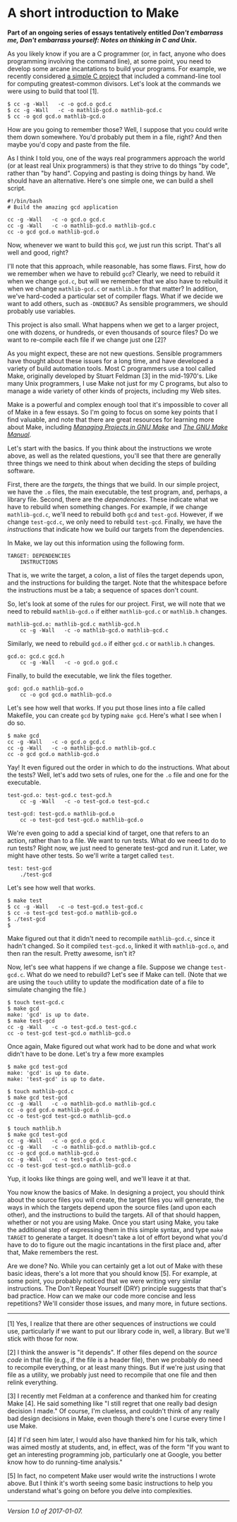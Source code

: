 A short introduction to Make
============================

**Part of an ongoing series of essays tentatively entitled _Don't embarrass
me, Don't embarrass yourself: Notes on thinking in C and Unix_.**

As you likely know if you are a C programmer (or, in fact, anyone who does
programming involving the command line), at some point, you need to develop
some arcane incantations to build your programs.  For example, we
recently considered [a simple C project](cnix-simple-c-project) that
included a command-line tool for computing greatest-common divisors.  Let's
look at the commands we were using to build that tool [1].

    $ cc -g -Wall   -c -o gcd.o gcd.c
    $ cc -g -Wall   -c -o mathlib-gcd.o mathlib-gcd.c
    $ cc -o gcd gcd.o mathlib-gcd.o

How are you going to remember those?  Well, I suppose that you could
write them down somewhere.  You'd probably put them in a file, right?
And then maybe you'd copy and paste from the file.

As I think I told you, one of the ways real programmers approach
the world (or at least real Unix programmers) is that they strive to do
things "by code", rather than "by hand".  Copying and pasting is doing
things by hand.  We should have an alternative.  Here's one simple one,
we can build a shell script.

    #!/bin/bash
    # Build the amazing gcd application

    cc -g -Wall   -c -o gcd.o gcd.c
    cc -g -Wall   -c -o mathlib-gcd.o mathlib-gcd.c
    cc -o gcd gcd.o mathlib-gcd.o

Now, whenever we want to build this `gcd`, we just run this script.  That's
all well and good, right?

I'll note that this approach, while reasonable, has some flaws.  First,
how do we remember when we have to rebuild `gcd`?  Clearly, we need to
rebuild it when we change `gcd.c`, but will we remember that we also
have to rebuild it when we change `mathlib-gcd.c` or `mathlib.h` for that
matter?  In addition, we've hard-coded a particular set of compiler flags.
What if we decide we want to add others, such as `-DNDEBUG`?  As sensible
programmers, we should probably use variables.

This project is also small.  What happens when we get to a larger project,
one with dozens, or hundreds, or even thousands of source files?  Do we
want to re-compile each file if we change just one [2]?  

As you might expect, these are not new questions.  Sensible programmers
have thought about these issues for a long time, and have developed
a variety of build automation tools.  Most C programmers use a tool
called Make, originally developed by Stuart Feldman [3] in the mid-1970's.
Like many Unix programmers, I use Make not just for my C programs, but
also to manage a wide variety of other kinds of projects, including my
Web sites.

Make is a powerful and complex enough tool that it's impossible to
cover all of Make in a few essays.  So I'm going to focus on some key
points that I find valuable, and note that there are great resources
for learning more about Make, including [_Managing Projects in GNU
Make_](http://www.oreilly.com/openbook/make3/book/index.csp) and [_The
GNU Make Manual_](https://www.gnu.org/software/make/manual/).  

Let's start with the basics.  If you think about the instructions we
wrote above, as well as the related questions, you'll see that there
are generally three things we need to think about when deciding the
steps of building software.

First, there are the *targets*, the things that we build.  In our simple
project, we have the `.o` files, the main executable, the test program,
and, perhaps, a library file.  Second, there are the *dependencies*.
These indicate what we have to rebuild when something changes.
For example, if we change `mathlib-gcd.c`, we'll need to rebuild both
`gcd` and `test-gcd`.  However, if we change `test-gcd.c`, we only need
to rebuild `test-gcd`.  Finally, we have the *instructions* that indicate
how we build our targets from the dependencies.

In Make, we lay out this information using the following form.

    TARGET: DEPENDENCIES
    	INSTRUCTIONS

That is, we write the target, a colon, a list of files the target depends
upon, and the instructions for building the target.  Note that the whitespace
before the instructions must be a tab; a sequence of spaces don't count.

So, let's look at some of the rules for our project.  First, we will note
that we need to rebuild `mathlib-gcd.o` if either `mathlib-gcd.c` or
`mathlib.h` changes.

    mathlib-gcd.o: mathlib-gcd.c mathlib-gcd.h
    	cc -g -Wall   -c -o mathlib-gcd.o mathlib-gcd.c

Similarly, we need to rebuild `gcd.o` if either `gcd.c` or `mathlib.h`
changes.

    gcd.o: gcd.c gcd.h
    	cc -g -Wall   -c -o gcd.o gcd.c

Finally, to build the executable, we link the files together.

    gcd: gcd.o mathlib-gcd.o
    	cc -o gcd gcd.o mathlib-gcd.o

Let's see how well that works.  If you put those lines into a file
called Makefile, you can create `gcd` by typing `make gcd`.  Here's
what I see when I do so.

    $ make gcd
    cc -g -Wall   -c -o gcd.o gcd.c
    cc -g -Wall   -c -o mathlib-gcd.o mathlib-gcd.c
    cc -o gcd gcd.o mathlib-gcd.o

Yay!  It even figured out the order in which to do the instructions.
What about the tests?  Well, let's add two sets of rules, one for the
`.o` file and one for the executable.

    test-gcd.o: test-gcd.c test-gcd.h
    	cc -g -Wall   -c -o test-gcd.o test-gcd.c

    test-gcd: test-gcd.o mathlib-gcd.o
    	cc -o test-gcd test-gcd.o mathlib-gcd.o

We're even going to add a special kind of target, one that refers to
an action, rather than to a file.  We want to run tests.  What do we
need to do to run tests?  Right now, we just need to generate test-gcd
and run it.  Later, we might have other tests.  So we'll write a target
called `test`.  

    test: test-gcd
    	./test-gcd

Let's see how well that works.

    $ make test
    $ cc -g -Wall   -c -o test-gcd.o test-gcd.c
    $ cc -o test-gcd test-gcd.o mathlib-gcd.o
    $ ./test-gcd
    $

Make figured out that it didn't need to recompile `mathlib-gcd.c`, since
it hadn't changed.  So it compiled `test-gcd.o`, linked it with
`mathlib-gcd.o`, and then ran the result.  Pretty awesome, isn't it?

Now, let's see what happens if we change a file.  Suppose we change
`test-gcd.c`.  What do we need to rebuild?  Let's see if Make can tell.
(Note that we are using the `touch` utility to update the modification
date of a file to simulate changing the file.)

    $ touch test-gcd.c
    $ make gcd
    make: 'gcd' is up to date.
    $ make test-gcd
    cc -g -Wall   -c -o test-gcd.o test-gcd.c
    cc -o test-gcd test-gcd.o mathlib-gcd.o

Once again, Make figured out what work had to be done and what work didn't
have to be done.  Let's try a few more examples

    $ make gcd test-gcd
    make: 'gcd' is up to date.
    make: 'test-gcd' is up to date.

    $ touch mathlib-gcd.c
    $ make gcd test-gcd
    cc -g -Wall   -c -o mathlib-gcd.o mathlib-gcd.c
    cc -o gcd gcd.o mathlib-gcd.o
    cc -o test-gcd test-gcd.o mathlib-gcd.o

    $ touch mathlib.h
    $ make gcd test-gcd
    cc -g -Wall   -c -o gcd.o gcd.c
    cc -g -Wall   -c -o mathlib-gcd.o mathlib-gcd.c
    cc -o gcd gcd.o mathlib-gcd.o
    cc -g -Wall   -c -o test-gcd.o test-gcd.c
    cc -o test-gcd test-gcd.o mathlib-gcd.o

Yup, it looks like things are going well, and we'll leave it at that.

You now know the basics of Make.  In designing a project, you should
think about the source files you will create, the target files you
will generate, the ways in which the targets depend upon the source
files (and upon each other), and the instructions to build the targets.
All of that should happen, whether or not you are using Make.  Once you
start using Make, you take the additional step of expressing them in this
simple syntax, and type `make TARGET` to generate a target.  It doesn't
take a lot of effort beyond what you'd have to do to figure out the magic
incantations in the first place and, after that, Make remembers the rest.

Are we done?  No. While you can certainly get a lot out of Make
with these basic ideas, there's a lot more that you should know [5].
For example, at some point, you probably noticed that we were writing
very similar instructions.  The Don't Repeat Yourself (DRY) principle
suggests that that's bad practice.  How can we make our code more concise
and less repetitions?  We'll consider those issues, and many more,
in future sections.

---

[1] Yes, I realize that there are other sequences of instructions we could
use, particularly if we want to put our library code in, well, a library.
But we'll stick with those for now.

[2] I think the answer is "it depends".  If other files depend on the
*source code* in that file (e.g., if the file is a header file), then we
probably do need to recompile everything, or at least many things.  But
if we're just using that file as a utility, we probably just need to
recompile that one file and then relink everything.

[3] I recently met Feldman at a conference and thanked him for creating
Make [4].  He said something like "I still regret that one really bad
design decision I made."  Of course, I'm clueless, and couldn't think
of any really bad design decisions in Make, even though there's one I
curse every time I use Make.

[4] If I'd seen him later, I would also have thanked him for his talk,
which was aimed mostly at students, and, in effect, was of the form "If
you want to get an interesting programming job, particularly one at Google,
you better know how to do running-time analysis."

[5] In fact, no competent Make user would write the instructions I wrote
above.  But I think it's worth seeing some basic instructions to help
you understand what's going on before you delve into complexities.

---

*Version 1.0 of 2017-01-07.*
